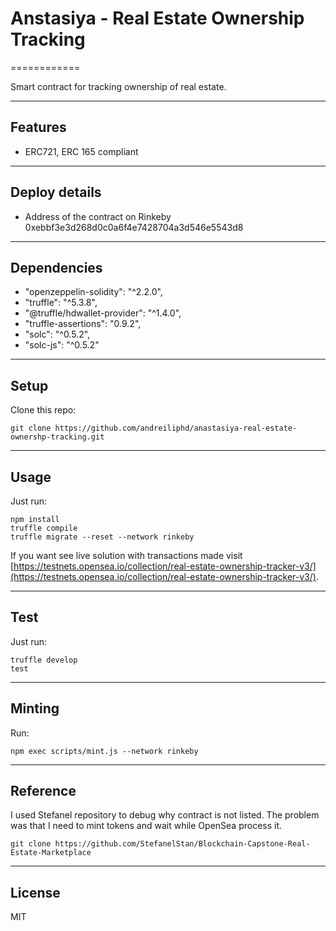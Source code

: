 # Anstasiya - Real Estate Ownership Tracking

============

Smart contract for tracking ownership of real estate.

---

## Features
- ERC721, ERC 165 compliant
---


## Deploy details
- Address of the contract on Rinkeby 0xebbf3e3d268d0c0a6f4e7428704a3d546e5543d8
---

## Dependencies

- "openzeppelin-solidity": "^2.2.0",
- "truffle": "^5.3.8",
- "@truffle/hdwallet-provider": "^1.4.0",
- "truffle-assertions": "0.9.2",
- "solc": "^0.5.2",
- "solc-js": "^0.5.2"
---

## Setup
Clone this repo:

```
git clone https://github.com/andreiliphd/anastasiya-real-estate-ownershp-tracking.git
```

---

## Usage
Just run:
```
npm install
truffle compile
truffle migrate --reset --network rinkeby
```
If you want see live solution with transactions made visit [https://testnets.opensea.io/collection/real-estate-ownership-tracker-v3/](https://testnets.opensea.io/collection/real-estate-ownership-tracker-v3/).

---

## Test
Just run:
```
truffle develop
test
```
---

## Minting
Run:
```
npm exec scripts/mint.js --network rinkeby
```
---

## Reference
I used Stefanel repository to debug why contract is not listed. 
The problem was that I need to mint tokens and wait while OpenSea process it.
```
git clone https://github.com/StefanelStan/Blockchain-Capstone-Real-Estate-Marketplace
```
---

## License
MIT